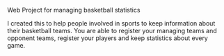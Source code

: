 Web Project for managing basketball statistics

I created this to help people involved in sports to keep information about their basketball teams.
You are able to register your managing teams and opponent teams,
register your players and keep statistics about every game.
